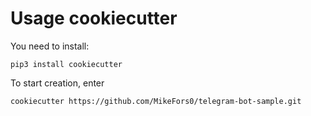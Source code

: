 # Usage cookiecutter

You need to install:

```
pip3 install cookiecutter
```

To start creation, enter

```
cookiecutter https://github.com/MikeFors0/telegram-bot-sample.git
```